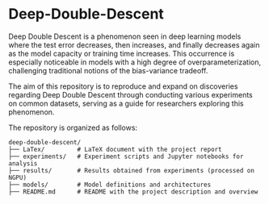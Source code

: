 # Deep-Double-Descent
Deep Double Descent is a phenomenon seen in deep learning models where the test error decreases, then increases, and finally decreases again as the model capacity or training time increases. This occurrence is especially noticeable in models with a high degree of overparameterization, challenging traditional notions of the bias-variance tradeoff.

The aim of this repository is to reproduce and expand on discoveries regarding Deep Double Descent through conducting various experiments on common datasets, serving as a guide for researchers exploring this phenomenon.

The repository is organized as follows:

```plaintext
deep-double-descent/  
├── LaTex/         # LaTeX document with the project report  
├── experiments/   # Experiment scripts and Jupyter notebooks for analysis  
├── results/       # Results obtained from experiments (processed on NGPU)  
├── models/        # Model definitions and architectures  
├── README.md      # README with the project description and overview  
